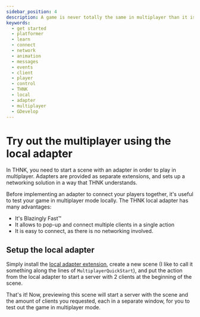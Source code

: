 ```yaml
---
sidebar_position: 4
description: A game is never totally the same in multiplayer than it is in single player. Learn how to preview and test out your game's multiplayer locally in this fouth part of the getting started tutorial!
keywords:
  - get started
  - platformer
  - learn
  - connect
  - network
  - animation
  - messages
  - events
  - client
  - player
  - control
  - THNK
  - local
  - adapter
  - multiplayer
  - GDevelop
---
```


# Try out the multiplayer using the local adapter

In THNK, you need to start a scene with an adapter in order to play in multiplayer. Adapters are provided as separate extensions, and sets up a networking solution in a way that THNK understands.

Before implementing an adapter to connect your players together, it's useful to test your game in multiplayer mode locally. The THNK local adapter has many advantages:

- It's Blazingly Fast™
- It allows to pop-up and connect multiple clients in a single action
- It is easy to connect, as there is no networking involved.

## Setup the local adapter

Simply install the [local adapter extension](https://raw.githubusercontent.com/arthuro555/THNK/master/extensions/THNK_Local.json), create a new scene (I like to call it something along the lines of `MultiplayerQuickStart`), and put the action from the local adapter to start a server with 2 clients at the beginning of the scene.

That's it! Now, previewing this scene will start a server with the scene and the amount of clients you requested, each in a separate window, for you to test out the game in multiplayer mode.
